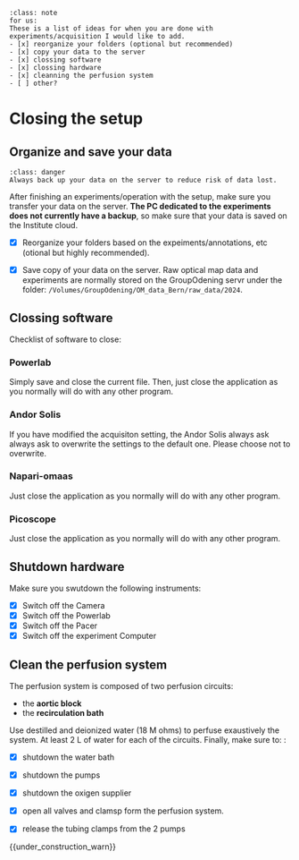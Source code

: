 ```{admonition} Note
:class: note
for us:
These is a list of ideas for when you are done with experiments/acquisition I would like to add.
- [x] reorganize your folders (optional but recommended)
- [x] copy your data to the server
- [x] clossing software
- [x] clossing hardware
- [x] cleanning the perfusion system 
- [ ] other?

```


# Closing the setup

## Organize and save your data

```{admonition} Important!
:class: danger
Always back up your data on the server to reduce risk of data lost.

```
After finishing an experiments/operation with the setup, make sure you transfer your data on the server. **The PC dedicated to the experiments does not currently have a backup**, so make sure that your data is saved on the Institute cloud.

- [x] Reorganize your folders based on the expeiments/annotations, etc (otional but highly recommended).

- [x] Save copy of your data on the server. Raw optical map data and experiments are normally stored on the GroupOdening servr under the folder:
 `/Volumes/GroupOdening/OM_data_Bern/raw_data/2024`.


## Clossing software

Checklist of software to close:

### Powerlab
Simply save and close the current file. Then, just close the application as you normally will do with any other program.
### Andor Solis
If you have modified the acquisiton setting, the Andor Solis always ask always ask to overwrite the settings to the default one. Please choose not to overwrite.
### Napari-omaas 
Just close the application as you normally will do with any other program.
### Picoscope

Just close the application as you normally will do with any other program.

## Shutdown hardware

Make sure you swutdown the following instruments:

- [x] Switch off the Camera
- [x] Switch off the Powerlab
- [x] Switch off the Pacer
- [x] Switch off the experiment Computer

## Clean the perfusion system

The perfusion system is composed of two perfusion circuits: 
 - the **aortic block**
 - the **recirculation bath**

 Use destilled and deionized water (18 M ohms) to perfuse exaustively the system. At least 2 L of water for each of the circuits. Finally, make sure to: :
  - [x] shutdown the water bath 
  - [x] shutdown the pumps
  - [x] shutdown the oxigen supplier
  - [x] open all valves and clamsp form the perfusion system.
  - [x] release the tubing clamps from the 2 pumps 




{{under_construction_warn}}